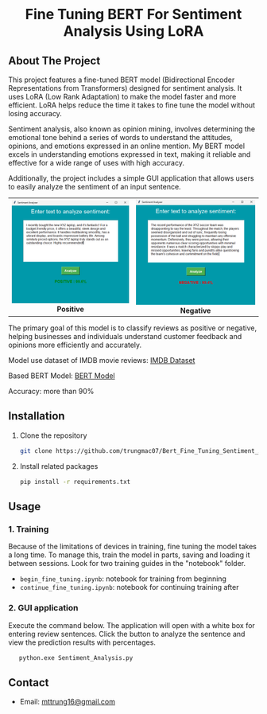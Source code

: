 
<!-- PROJECT LOGO -->
<br />
<div align="center">
  <h1 align="center">Fine Tuning BERT For Sentiment Analysis Using LoRA</h1>
</div>

<!-- ABOUT THE PROJECT -->
## About The Project

This project features a fine-tuned BERT model (Bidirectional Encoder Representations from Transformers) designed for sentiment analysis. It uses LoRA (Low Rank Adaptation) to make the model faster and more efficient. LoRA helps reduce the time it takes to fine tune the model without losing accuracy. 

Sentiment analysis, also known as opinion mining, involves determining the emotional tone behind a series of words to understand the attitudes, opinions, and emotions expressed in an online mention. My BERT model excels in understanding emotions expressed in text, making it reliable and effective for a wide range of uses with high accuracy.

Additionally, the project includes a simple GUI application that allows users to easily analyze the sentiment of an input sentence.

<table align="center">
  <tr>
    <td align="center">
      <img src="resources/positive.png" alt="Image 1" width="500px" /><br />
      <b>Positive</b>
    </td>
    <td align="center">
      <img src="resources/negative.png" alt="Image 2" width="500px" /><br />
      <b>Negative</b>
    </td>
  </tr>
</table>


The primary goal of this model is to classify reviews as positive or negative, helping businesses and individuals understand customer feedback and opinions more efficiently and accurately.

Model use dataset of IMDB movie reviews: [IMDB Dataset](https://www.kaggle.com/datasets/yasserh/imdb-movie-ratings-sentiment-analysis)

Based BERT Model: [BERT Model](https://huggingface.co/google-bert/bert-base-cased)

Accuracy: more than 90%

## Installation

1. Clone the repository
   ```sh
   git clone https://github.com/trungmac07/Bert_Fine_Tuning_Sentiment_Analysis.git
   ```
2. Install related packages
    ```sh
    pip install -r requirements.txt
    ```

## Usage
### 1. Training

Because of the limitations of devices in training, fine tuning the model takes a long time. To manage this, train the model in parts, saving and loading it between sessions. Look for two training guides in the "notebook" folder.

- `begin_fine_tuning.ipynb`: notebook for training from beginning
- `continue_fine_tuning.ipynb`: notebook for continuing training after 

### 2. GUI application
Execute the command below. The application will open with a white box for entering review sentences. Click the button to analyze the sentence and view the prediction results with percentages.

```sh
   python.exe Sentiment_Analysis.py
```

## Contact
- Email: mttrung16@gmail.com 








